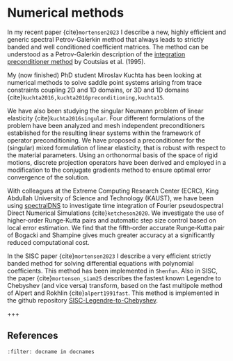 # Numerical methods

In my recent paper {cite}`mortensen2023` I describe a new, highly efficient and generic spectral Petrov-Galerkin method that always leads to strictly banded and well conditioned coefficient matrices. The method can be understood as a Petrov-Galerkin description of the [integration preconditioner method](https://www.researchgate.net/profile/Evangelos-Coutsias/publication/233743145_Integration_preconditioners_for_differential_operators_in_spectral_-methods/links/0912f50afe96f81dfb000000/Integration-preconditioners-for-differential-operators-in-spectral-methods.pdf) by Coutsias et al. (1995).

My (now finished) PhD student Miroslav Kuchta has been looking at numerical methods to solve
saddle point systems arising from trace constraints coupling 2D and 1D domains,
or 3D and 1D domains {cite}`kuchta2016,kuchta2016preconditioning,kuchta15`.

We have also been studying the singular Neumann problem of linear elasticity
{cite}`kuchta2016singular`.
Four different formulations of the problem have been analyzed and mesh independent preconditioners established for the resulting linear systems within the framework of operator preconditioning. We have proposed a preconditioner for the (singular) mixed formulation of linear elasticity, that is robust with respect to the material parameters. Using an orthonormal basis of the space of rigid motions, discrete projection operators have been derived and employed in a modification to the conjugate gradients method to ensure optimal error convergence of the solution.

With colleagues at the Extreme Computing Research Center (ECRC), King Abdullah University of Science and Technology (KAUST), we have been using [spectralDNS](https://github.com/spectralDNS) to investigate time integration of Fourier pseudospectral Direct Numerical Simulations {cite}`ketcheson2020`. We investigate the use of higher‐order Runge‐Kutta pairs and automatic step size control based on local error estimation. We find that the fifth‐order accurate Runge‐Kutta pair of Bogacki and Shampine gives much greater accuracy at a significantly reduced computational cost.

In the SISC paper {cite}`mortensen2023` I describe a very efficient strictly banded method for solving differential equations with polynomial coefficients. This method has been implemented in `Shenfun`. Also in SISC, the paper {cite}`mortensen_siam25` describes the fastest known Legendre to Chebyshev (and vice versa) transform, based on the fast multipole method of Alpert and Rokhlin {cite}`alpert1991fast`. This method is implemented in the github repository [SISC-Legendre-to-Chebyshev](https://github.com/mikaem/SISC-Legendre-to-Chebyshev).

+++

## References

```{bibliography} ../../references.bib
:filter: docname in docnames
```
